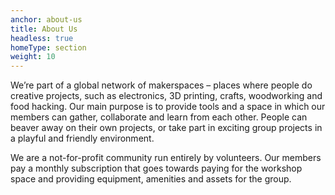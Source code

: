 ```yaml
---
anchor: about-us
title: About Us
headless: true
homeType: section
weight: 10
---
```


We’re part of a global network of makerspaces – places where people do creative projects, such as electronics, 3D printing, crafts, woodworking and food hacking. Our main purpose is to provide tools and a space in which our members can gather, collaborate and learn from each other. People can beaver away on their own projects, or take part in exciting group projects in a playful and friendly environment.

We are a not-for-profit community run entirely by volunteers. Our members pay a monthly subscription that goes towards paying for the workshop space and providing equipment, amenities and assets for the group.
